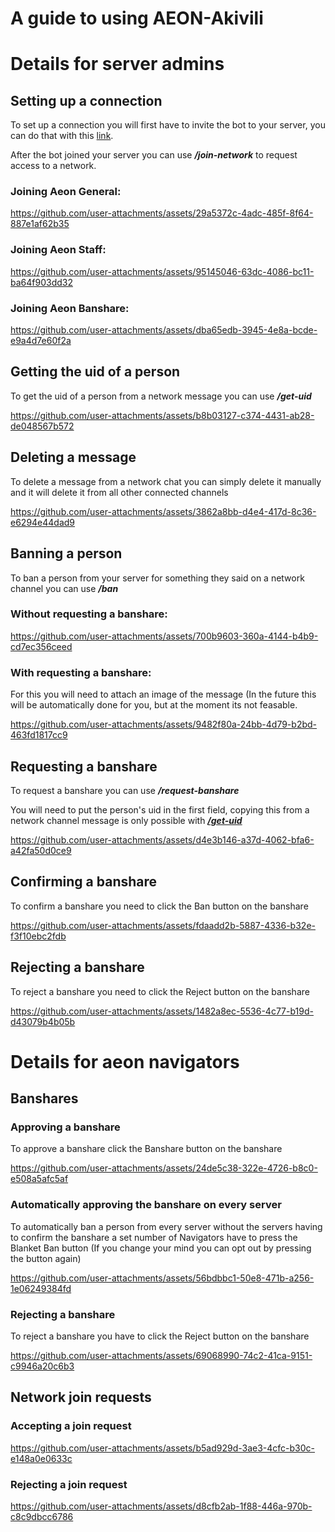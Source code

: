 # A guide to using AEON-Akivili

# Details for server admins

## Setting up a connection

To set up a connection you will first have to invite the bot to your server, you can do that with this [link](https://discord.com/oauth2/authorize?client_id=1258889131900276796&permissions=8&integration_type=0&scope=bot). 

After the bot joined your server you can use **_/join-network_** to request access to a network.

### Joining Aeon General: 

https://github.com/user-attachments/assets/29a5372c-4adc-485f-8f64-887e1af62b35


### Joining Aeon Staff:

https://github.com/user-attachments/assets/95145046-63dc-4086-bc11-ba64f903dd32


### Joining Aeon Banshare:

https://github.com/user-attachments/assets/dba65edb-3945-4e8a-bcde-e9a4d7e60f2a


## Getting the uid of a person

To get the uid of a person from a network message you can use **_/get-uid_**

https://github.com/user-attachments/assets/b8b03127-c374-4431-ab28-de048567b572


## Deleting a message

To delete a message from a network chat you can simply delete it manually and it will delete it from all other connected channels

https://github.com/user-attachments/assets/3862a8bb-d4e4-417d-8c36-e6294e44dad9


## Banning a person

To ban a person from your server for something they said on a network channel you can use **_/ban_**

### Without requesting a banshare:

https://github.com/user-attachments/assets/700b9603-360a-4144-b4b9-cd7ec356ceed


### With requesting a banshare: 

For this you will need to attach an image of the message (In the future this will be automatically done for you, but at the moment its not feasable.

https://github.com/user-attachments/assets/9482f80a-24bb-4d79-b2bd-463fd1817cc9


## Requesting a banshare

To request a banshare you can use **_/request-banshare_**

You will need to put the person's uid in the first field, copying this from a network channel message is only possible with [**_/get-uid_**](https://github.com/TheDiscordBirb/AEON-Akivili/new/main?filename=README.md#getting-the-uid-of-a-person)

https://github.com/user-attachments/assets/d4e3b146-a37d-4062-bfa6-a42fa50d0ce9


## Confirming a banshare

To confirm a banshare you need to click the Ban button on the banshare

https://github.com/user-attachments/assets/fdaadd2b-5887-4336-b32e-f3f10ebc2fdb


## Rejecting a banshare

To reject a banshare you need to click the Reject button on the banshare

https://github.com/user-attachments/assets/1482a8ec-5536-4c77-b19d-d43079b4b05b


# Details for aeon navigators

## Banshares

### Approving a banshare

To approve a banshare click the Banshare button on the banshare

https://github.com/user-attachments/assets/24de5c38-322e-4726-b8c0-e508a5afc5af


### Automatically approving the banshare on every server

To automatically ban a person from every server without the servers having to confirm the banshare a set number of Navigators have to press the Blanket Ban button (If you change your mind you can opt out by pressing the button again)

https://github.com/user-attachments/assets/56bdbbc1-50e8-471b-a256-1e06249384fd


### Rejecting a banshare

To reject a banshare you have to click the Reject button on the banshare

https://github.com/user-attachments/assets/69068990-74c2-41ca-9151-c9946a20c6b3


## Network join requests

### Accepting a join request

https://github.com/user-attachments/assets/b5ad929d-3ae3-4cfc-b30c-e148a0e0633c


### Rejecting a join request

https://github.com/user-attachments/assets/d8cfb2ab-1f88-446a-970b-c8c9dbcc6786

